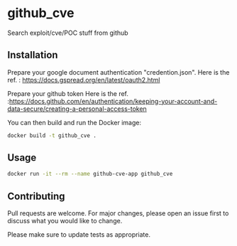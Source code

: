 # github_cve

Search exploit/cve/POC stuff from github

## Installation

Prepare your google document authentication "credention.json".
Here is the ref. : https://docs.gspread.org/en/latest/oauth2.html 

Prepare your github token
Here is the ref. :https://docs.github.com/en/authentication/keeping-your-account-and-data-secure/creating-a-personal-access-token

You can then build and run the Docker image:

```bash
docker build -t github_cve .
```

## Usage

```bash
docker run -it --rm --name github-cve-app github_cve
```

## Contributing
Pull requests are welcome. For major changes, please open an issue first to discuss what you would like to change.

Please make sure to update tests as appropriate.
